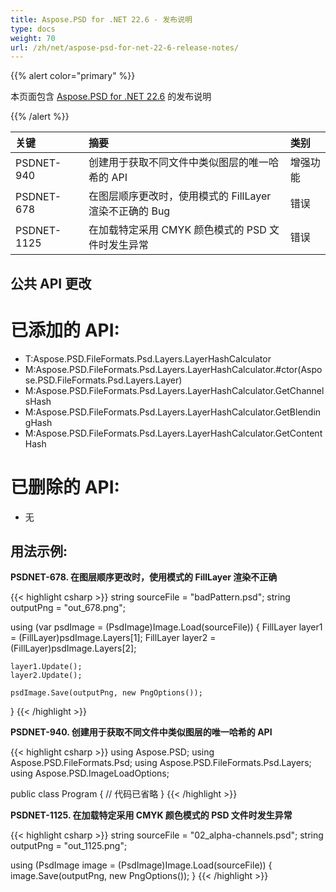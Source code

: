```yaml
---
title: Aspose.PSD for .NET 22.6 - 发布说明
type: docs
weight: 70
url: /zh/net/aspose-psd-for-net-22-6-release-notes/
---
```


{{% alert color="primary" %}}

本页面包含 [Aspose.PSD for .NET 22.6](https://www.nuget.org/packages/Aspose.PSD/) 的发布说明

{{% /alert %}}

|**关键**|**摘要**|**类别**|
| :- | :- | :- |
|PSDNET-940|创建用于获取不同文件中类似图层的唯一哈希的 API|增强功能|
|PSDNET-678|在图层顺序更改时，使用模式的 FillLayer 渲染不正确的 Bug|错误|
|PSDNET-1125|在加载特定采用 CMYK 颜色模式的 PSD 文件时发生异常|错误|


## **公共 API 更改**
# **已添加的 API:**
- T:Aspose.PSD.FileFormats.Psd.Layers.LayerHashCalculator
- M:Aspose.PSD.FileFormats.Psd.Layers.LayerHashCalculator.#ctor(Aspose.PSD.FileFormats.Psd.Layers.Layer)
- M:Aspose.PSD.FileFormats.Psd.Layers.LayerHashCalculator.GetChannelsHash
- M:Aspose.PSD.FileFormats.Psd.Layers.LayerHashCalculator.GetBlendingHash
- M:Aspose.PSD.FileFormats.Psd.Layers.LayerHashCalculator.GetContentHash


# **已删除的 API:**
- 无


## **用法示例:**

**PSDNET-678. 在图层顺序更改时，使用模式的 FillLayer 渲染不正确**

{{< highlight csharp >}}
string sourceFile = "badPattern.psd";
string outputPng = "out_678.png";

using (var psdImage = (PsdImage)Image.Load(sourceFile))
{
    FillLayer layer1 = (FillLayer)psdImage.Layers[1];
    FillLayer layer2 = (FillLayer)psdImage.Layers[2];

    layer1.Update();
    layer2.Update();

    psdImage.Save(outputPng, new PngOptions());
}
{{< /highlight >}}

**PSDNET-940. 创建用于获取不同文件中类似图层的唯一哈希的 API**

{{< highlight csharp >}}
using Aspose.PSD;
using Aspose.PSD.FileFormats.Psd;
using Aspose.PSD.FileFormats.Psd.Layers;
using Aspose.PSD.ImageLoadOptions;

public class Program
{
    // 代码已省略
}
{{< /highlight >}}

**PSDNET-1125. 在加载特定采用 CMYK 颜色模式的 PSD 文件时发生异常**

{{< highlight csharp >}}
string sourceFile = "02_alpha-channels.psd";
string outputPng = "out_1125.png";

using (PsdImage image = (PsdImage)Image.Load(sourceFile))
{
    image.Save(outputPng, new PngOptions());
}
{{< /highlight >}}